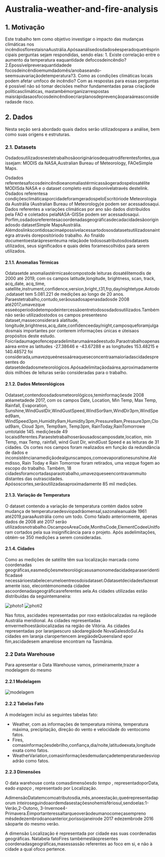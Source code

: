 # Australia-weather-and-fire-analysis

## 1. Motivação

Este trabalho tem como objetivo investigar o impacto das mudanças climáticas nos
incêndiosflorestaisnaAustrália.Apósaanálisedosdadoséesperadoquetrêsprincipais
perguntas sejam respondidas, sendo elas: 1. Existe correlação entre o aumento da
temperatura eaquantidade defocosdeincêndio?2.Épossívelpreveraquantidadede
focosdeincêndioemumdadomês/anobaseando-seemsuavariaçãodetemperatura?3.
Como as condições climáticas locais podem afetar umfoco de incêndio?
Com as respostas para essas perguntas é possível não só tomar decisões melhor
fundamentadas paraa criaçãode políticasclimáticas, mastambémorganizarrespostas
maisrápidasaosfocosdeincêndioecriarplanosdeprevençãoparaáreasconsideradasde
risco.

## 2. Dados

Nesta seção será abordado quais dados serão utilizadospara a análise, bem como suas
origens e estruturas.

### 2.1. Datasets

Osdadosutilizadosnestetrabalhosãoorigináriosdequatrodiferentesfontes,quaissejam:
MODIS da NASA,Australian Bureau of Meteorology, FAOeSimple Maps.


Osdados referentesafocosdeincêndioeanomaliastérmicassãogeradospelosatélite
MODISda NASA e o dataset completo está disponívelatravés destelink.
Osdados referentesa condiçõesclimáticasporcidadeforamgeradospeloEscritóriode
Meteorologia da Austrália (Australian Bureau of Meteorology)e podem ser acessadosaqui.
Dados referentes a variações climáticas por ano são dados distribuídos pela FAO e
coletados pelaNASA-GISSe podem ser acessadosaqui.
Porfim,osdadosreferentesacoordenadasgeográficasdecadacidadesãooriginadosdo
datasetSimple MapsAustrália.
Alémdoslinkscontidosacimaépossívelacessartodososdatasetsutilizadosnaíntegra
através dorepositóriodo trabalho.
Ao finaldo documentoestarápresenteuma relaçãode todososatributosdosdatasets
utilizados, seus significados e quais deles foramescolhidos para serem utilizados.

#### 2.1.1. Anomalias Térmicas

Odatasetde anomaliastérmicasécompostode leituras dosatélitemodis de 2000 até
2019, com os campos latitude,longitude, brightness, scan, track, acq_date, acq_time,
satellite,instrument,confidence,version,bright_t31,frp,day/nightetype.Aotodo,odataset
tem 5.081.221 de medições ao longo de 20 anos.
Paraestetrabalho,contudo,serãousadosapenasdadosde 2008 até2017,umavezque
esseéoperíododetempodeintercessãoentretodososdadosutilizados.Tambémnão
serão utilizadostodos os campos presentesno dataset,masseconsiderará alatitude,
longitude,brightness,acq_date,confidenceeday/night,camposqueforamjulgadosmais
importantes por conterem informações únicas e úteisaos propósitos deste estudo.
Foicriadaumageofenceparadelimitarumaáreadeestudo.Paraotrabalhoapenasaárea
entre as latitudes -27.38646 e -43.67288 e as longitudes 153.48215 e 140.48572 foi
considerada,umavezqueénessaáreaqueseconcentraamaioriadascidadespresentes
do datasetdedadosmeteorológicos.Apósadelimitaçãodaárea,aproximadamentedois
milhões de leituras serão consideradas para o trabalho.

#### 2.1.2. Dados Meteorológicos

Odataset,contendoosdadosmeteorológicos,teminformaçõesde 2008 atéametadede
2017, com os campos Date, Location, Min Temp, Max Temp, Rainfall, Evaporation,
Sunshine,WindGustDir,WindGustSpeed,WindSor9am,WindDir3pm,WindSpeed9am,
WindSpeed3pm,Humidity9am,Humidity3pm,Pressure9am,Pressure3pm,Cloud9am,
Cloud 3pm, Temp9am, Temp3pm, RainToday,RainTomorrowe umtotalde 145.
mediçõesde 49 locaisdiferentes.Paraestetrabalhoserãousadoscamposdate,location,
min Temp, max Temp, rainfall, wind Gust Dir, windGust Speed e as leituras de 31 cidades.
Os cortes nos campos foram realizados em função da redundância de dados e
inconsistêncianamediçãodealgunscampos,comoevaporationesunshine.Alémdisso,
Rain Today e Rain Tomorrow foram retirados, uma vezque fogem ao escopo do trabalho.
Também, 18 cidadesforamcortadasparaotrabalho,umavezqueseencontravammuito
distantes das outrascidades. Apósoscortes,serãoutilizadasaproximadamente 85 mil
medições.

#### 2.1.3. Variação de Temperatura

O dataset contendo a variação de temperatura contém dados sobre mudança de
temperaturaedesviopadrãomensal,sazonaleanualde 1961 até2019,paraaAustrália
como um todo. Como falado anteriormente, apenas dados de 2008 até 2017 serão
utilizadosnotrabalho.OscamposAreaCode,MonthsCode,ElementCodeeUnitforam
cortados pela sua insignificância para o projeto. Após asdelimitações, obtém-se 350
medições a serem consideradas.


#### 2.1.4. Cidades

Como as medições de satélite têm sua localização marcada como coordenadas
geográficas,easmediçõesmeteorológicasusamonomedacidadeparaseridentificadasé
necessárioestabelecerumeloentreosdoisdataset.Odatasetdecidadesfazexatamente
isso, elecontémonomeda cidadee ascoordenadasgeográficasreferentes aela.As
cidades utilizadas estão distribuídas da seguintemaneira:

![photo1](https://github.com/GabrielBG0/Australia-Weather-and-Fire-Analysis/blob/main/visual%20resourses/cities%20map.jpeg?raw=true)
![photi2](https://github.com/GabrielBG0/Australia-Weather-and-Fire-Analysis/blob/main/visual%20resourses/cities%20map%202.jpeg?raw=true)

Nas fotos, ascidades representadas por roxo estãolocalizadas na regiãode Austrália
meridional. As cidades representadas emvermelhoestãolocalizadas na região de Vitória.
As cidades representadas por laranjaescuro sãodaregiãode NovaGalesdoSul.As
cidades em laranja claropertencem àregiãodeQueensland epor fim,ascidadesem
amarelose encontram na Tasmânia.

### 2.2 Data Warehouse

Para apresentar o Data Warehouse vamos, primeiramente,trazer a modelagem do mesmo

#### 2.2.1 Modelagem

![modelagem](https://github.com/GabrielBG0/Australia-Weather-and-Fire-Analysis/blob/main/visual%20resourses/DW%20Model.png?raw=true)

#### 2.2.2 Tabelas Fato

A modelagem inclui as seguintes tabelas fato:
- Weather, com as informações de temperatura mínima, temperatura máxima,
precipitação, direção do vento e velocidade do ventocomo fatos.
- Fires, comasinformaçõesdebrilho,confiança,dia/noite,latitudeexata,longitude
exata como fatos.
- WeatherVariation,comasinformaçõesdemudançadetemperaturaedesviopadrão
como fatos.


#### 2.2.3 Dimensões

O data warehouse conta comasdimensõesdo _tempo_ , representadoporData, eado
_espaço_ , representado por Localização.

AdimensãoDatatemcomoatributosdia,mês,anoeestação,queérepresentadaporum
inteiroseguindoaordemdasestaçõesnohemisfériosul,sendoelas:1-Verão,2-Outono,
3-Invernoe4-Primavera.Éimportanteressaltarqueoverãodeumanocomeçasempreno
mêsdedezembrodoanoanterior,porissojaneirode 2017 edezembrode 2016 sãoparte
do mesmo verão.

A dimensão Localização é representada por cidade eas suas coordenadas geográficas.
Natabela fatoFires tambémestãopresentes coordenadasgeográficas,masessassão
referentes ao foco em si, e não à cidade a qual ofoco pertence.
